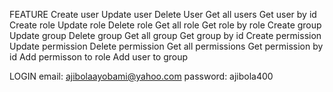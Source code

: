 FEATURE
Create user
Update user
Delete User
Get all users
Get user by id
Create role
Update role
Delete role
Get all role
Get role by role
Create group
Update group
Delete group
Get all group
Get group by id
Create permission
Update permission
Delete permission
Get all permissions
Get permission by id
Add permisson to role
Add user to group

LOGIN
email: ajibolaayobami@yahoo.com
password: ajibola400

